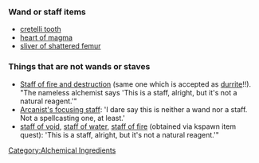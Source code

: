 ### Wand or staff items

-   [cretelli tooth](Cretelli_Tooth "wikilink")
-   [heart of magma](Heart_Of_Magma "wikilink")
-   [sliver of shattered femur](Sliver_Of_Shattered_Femur "wikilink")

### Things that are not wands or staves

-   [Staff of fire and
    destruction](Staff_of_fire_and_destruction "wikilink") (same one
    which is accepted as
    [durrite](Alchemical_Ingredients_-_Durrite_or_echostone "wikilink")!!).
    "The nameless alchemist says 'This is a staff, alright, but it's not
    a natural reagent.'"
-   [Arcanist's focusing staff](Arcanist's_Focusing_Staff "wikilink"):
    'I dare say this is neither a wand nor a staff. Not a spellcasting
    one, at least.'
-   [staff of void](Staff_Of_Void "wikilink"), [staff of
    water](Staff_Of_Water "wikilink"), [staff of
    fire](Staff_Of_Fire "wikilink") (obtained via kspawn item quest):
    'This is a staff, alright, but it's not a natural reagent.'"

[Category:Alchemical
Ingredients](Category:Alchemical_Ingredients "wikilink")
